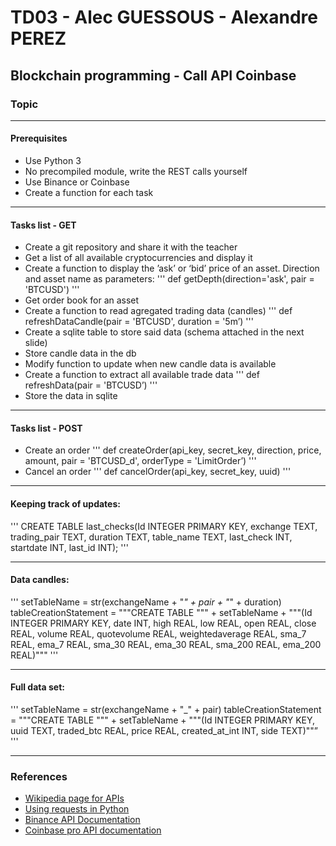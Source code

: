 # TD03 - Alec GUESSOUS - Alexandre PEREZ

## Blockchain programming - Call API Coinbase

### Topic
***
#### Prerequisites
* Use Python 3
* No precompiled module, write the REST calls yourself
* Use Binance or Coinbase
* Create a function for each task

***
#### Tasks list - GET
* Create a git repository and share it with the teacher
* Get a list of all available cryptocurrencies and display it
* Create a function to display the ’ask’ or ‘bid’ price of an asset. Direction and asset name as parameters:
'''
   def getDepth(direction='ask', pair = 'BTCUSD')
'''
* Get order book for an asset
* Create a function to read agregated trading data (candles)
'''
   def refreshDataCandle(pair = 'BTCUSD', duration = '5m’)
'''
* Create a sqlite table to store said data (schema attached in the next slide)
* Store candle data in the db
* Modify function to update when new candle data is available
* Create a function to extract all available trade data
'''
   def refreshData(pair = 'BTCUSD’)
'''
* Store the data in sqlite

***
#### Tasks list - POST

* Create an order
'''
   def createOrder(api_key, secret_key, direction, price, amount, pair = 'BTCUSD_d', orderType = 'LimitOrder’)
'''
* Cancel an order
'''
   def cancelOrder(api_key, secret_key, uuid)
'''

***
#### Keeping track of updates:
'''
   CREATE TABLE last_checks(Id INTEGER PRIMARY KEY, exchange TEXT, trading_pair TEXT, duration TEXT, table_name TEXT, last_check INT, startdate INT, last_id INT);
'''

***
#### Data candles:
'''
   setTableName = str(exchangeName + "_" + pair + "_" + duration)
   tableCreationStatement = """CREATE TABLE """ + setTableName + """(Id INTEGER PRIMARY KEY, date INT, high REAL, low REAL, open REAL, close REAL, volume REAL, quotevolume      REAL, weightedaverage REAL, sma_7 REAL, ema_7 REAL, sma_30 REAL, ema_30 REAL, sma_200 REAL, ema_200 REAL)"""
'''

***
#### Full data set:
'''
   setTableName = str(exchangeName + "_" + pair)
   tableCreationStatement = """CREATE TABLE """ + setTableName + """(Id INTEGER PRIMARY KEY, uuid TEXT, traded_btc REAL, price REAL, created_at_int INT, side TEXT)""”
'''

***
### References
* [Wikipedia page for APIs](https://fr.wikipedia.org/wiki/Interface_de_programmation)
* [Using requests in Python](https://www.pythonforbeginners.com/requests/using-requests-in-python)
* [Binance API Documentation](https://github.com/binance-exchange/binance-official-api-docs/blob/master/rest-api.md)
* [Coinbase pro API documentation](https://docs.pro.coinbase.com/)

